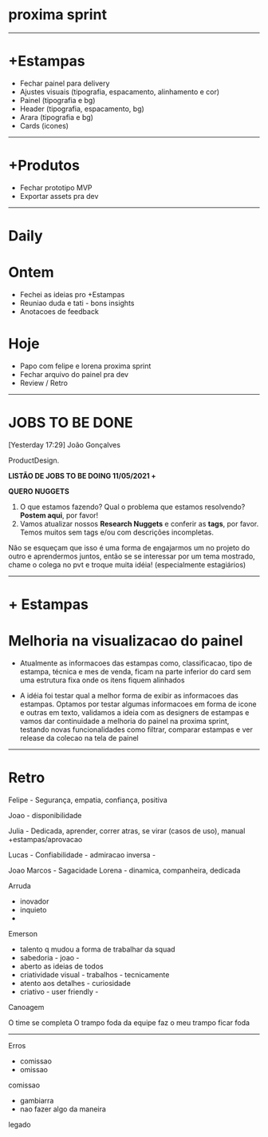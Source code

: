 # proxima sprint

---

# +Estampas
- Fechar painel para delivery
- Ajustes visuais (tipografia, espacamento, alinhamento e cor)
- Painel (tipografia e bg)
- Header (tipografia, espacamento, bg)
- Arara (tipografia e bg) 
- Cards (icones)

---

# +Produtos
- Fechar prototipo MVP
- Exportar assets pra dev

---

# Daily

# Ontem
- Fechei as ideias pro +Estampas
- Reuniao duda e tati - bons insights
- Anotacoes de feedback

# Hoje
- Papo com felipe e lorena proxima sprint
- Fechar arquivo do painel pra dev
- Review / Retro

---

# JOBS TO BE DONE

\[Yesterday 17:29\] João Gonçalves

ProductDesign.

**LISTÃO DE JOBS TO BE DOING 11/05/2021 +**

**QUERO NUGGETS**

1. O que estamos fazendo? Qual o problema que estamos resolvendo? **Postem aqui**, por favor!
2. Vamos atualizar nossos **Research Nuggets** e conferir as **tags**, por favor. Temos muitos sem tags e/ou com descrições incompletas.

Não se esqueçam que isso é uma forma de engajarmos um no projeto do outro e aprendermos juntos, então se se interessar por um tema mostrado, chame o colega no pvt e troque muita idéia! (especialmente estagiários)

---

# + Estampas

# Melhoria na visualizacao do painel

- Atualmente as informacoes das estampas como, classificacao, tipo de estampa, técnica e mes de venda, ficam na parte inferior do card sem uma estrutura fixa onde os itens fiquem alinhados

- A idéia foi testar qual a melhor forma de exibir as informacoes das estampas. Optamos por testar algumas informacoes em forma de icone e outras em texto, validamos a ideia com as designers de estampas e vamos dar continuidade a melhoria do painel na proxima sprint, testando novas funcionalidades como filtrar, comparar estampas e ver release da colecao na tela de painel

---

# Retro

Felipe - Segurança, empatia, confiança, positiva

Joao - disponibilidade

Julia - Dedicada, aprender, correr atras, se virar (casos de uso), manual +estampas/aprovacao

Lucas - Confiabilidade - admiracao inversa - 

Joao Marcos - Sagacidade
Lorena - dinamica, companheira, dedicada

Arruda 
- inovador
- inquieto
- 

Emerson
- talento q mudou a forma de trabalhar da squad
- sabedoria - joao - 
- aberto as ideias de todos
- criatividade visual - trabalhos - tecnicamente
- atento aos detalhes - curiosidade
- criativo - user friendly - 


Canoagem

O time se completa
O trampo foda da equipe faz o meu trampo ficar foda 


---

Erros 

- comissao
- omissao

comissao
- gambiarra
- nao fazer algo da maneira


legado